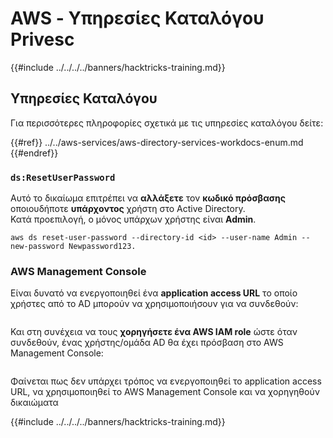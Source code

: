 # AWS - Υπηρεσίες Καταλόγου Privesc

{{#include ../../../../banners/hacktricks-training.md}}

## Υπηρεσίες Καταλόγου

Για περισσότερες πληροφορίες σχετικά με τις υπηρεσίες καταλόγου δείτε:

{{#ref}}
../../aws-services/aws-directory-services-workdocs-enum.md
{{#endref}}

### `ds:ResetUserPassword`

Αυτό το δικαίωμα επιτρέπει να **αλλάξετε** τον **κωδικό πρόσβασης** οποιουδήποτε **υπάρχοντος** χρήστη στο Active Directory.\
Κατά προεπιλογή, ο μόνος υπάρχων χρήστης είναι **Admin**.
```
aws ds reset-user-password --directory-id <id> --user-name Admin --new-password Newpassword123.
```
### AWS Management Console

Είναι δυνατό να ενεργοποιηθεί ένα **application access URL** το οποίο χρήστες από το AD μπορούν να χρησιμοποιήσουν για να συνδεθούν:

<figure><img src="../../../images/image (244).png" alt=""><figcaption></figcaption></figure>

Και στη συνέχεια να τους **χορηγήσετε ένα AWS IAM role** ώστε όταν συνδεθούν, ένας χρήστης/ομάδα AD θα έχει πρόσβαση στο AWS Management Console:

<figure><img src="../../../images/image (155).png" alt=""><figcaption></figcaption></figure>

Φαίνεται πως δεν υπάρχει τρόπος να ενεργοποιηθεί το application access URL, να χρησιμοποιηθεί το AWS Management Console και να χορηγηθούν δικαιώματα

{{#include ../../../../banners/hacktricks-training.md}}
